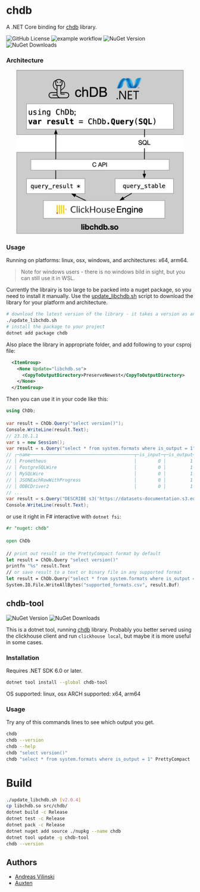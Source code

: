 # chdb

A .NET Core binding for [chdb](https://doc.chdb.io) library.

![GitHub License](https://img.shields.io/github/license/chdb-io/chdb-dotnet)
![example workflow](https://github.com/chdb-io/chdb-dotnet/actions/workflows/dotnet.yml/badge.svg)
![NuGet Version](https://img.shields.io/nuget/vpre/chdb)
![NuGet Downloads](https://img.shields.io/nuget/dt/chdb)

### Architecture

<div align="center">
  <img src="https://github.com/chdb-io/chdb-dotnet/raw/main/chdb-dotnet.png" width="450">
</div>

### Usage

Running on platforms: linux, osx, windows, and architectures: x64, arm64.

>Note for windows users - there is no windows bild in sight, but you can still use it in WSL.

Currently the librairy is too large to be packed into a nuget package, so you need to install it manually. Use the [update_libchdb.sh](update_libchdb.sh) script to download the library for your platform and architecture.

```bash
# download the latest version of the library - it takes a version as an optional argument
./update_libchdb.sh
# install the package to your project
dotnet add package chdb
```

Also place the library in appropriate folder, and add following to your csproj file:

```xml
  <ItemGroup>
    <None Update="libchdb.so">
      <CopyToOutputDirectory>PreserveNewest</CopyToOutputDirectory>
    </None>
  </ItemGroup>
```

Then you can use it in your code like this:

```csharp
using ChDb;

var result = ChDb.Query("select version()");
Console.WriteLine(result.Text);
// 23.10.1.1
var s = new Session();
var result = s.Query("select * from system.formats where is_output = 1", "PrettyCompact");
// ┌─name───────────────────────────────────────┬─is_input─┬─is_output─┬─supports_parallel_parsing─┬─supports_parallel_formatting─┐
// │ Prometheus                                 │        0 │         1 │                         0 │                            0 │
// │ PostgreSQLWire                             │        0 │         1 │                         0 │                            0 │
// │ MySQLWire                                  │        0 │         1 │                         0 │                            0 │
// │ JSONEachRowWithProgress                    │        0 │         1 │                         0 │                            0 │
// │ ODBCDriver2                                │        0 │         1 │                         0 │                            0 │
// ...
var result = s.Query("DESCRIBE s3('https://datasets-documentation.s3.eu-west-3.amazonaws.com/house_parquet/house_0.parquet')");
Console.WriteLine(result.Text);
```

or use it right in F# interactive with `dotnet fsi`:

```fsharp
#r "nuget: chdb"

open ChDb

// print out result in the PrettyCompact format by default
let result = ChDb.Query "select version()"
printfn "%s" result.Text
// or save result to a text or binary file in any supported format
let result = ChDb.Query("select * from system.formats where is_output = 1", "CSVWithNames")
System.IO.File.WriteAllBytes("supported_formats.csv", result.Buf)
```

## chdb-tool

![NuGet Version](https://img.shields.io/nuget/vpre/chdb-tool)
![NuGet Downloads](https://img.shields.io/nuget/dt/chdb-tool)

This is a dotnet tool, running [chdb](https://doc.chdb.io) library.
Probably you better served using the clickhouse client and run `clickhouse local`, but maybe it is more useful in some cases.

### Installation

Requires .NET SDK 6.0 or later.

```bash
dotnet tool install --global chdb-tool
```

OS supported: linux, osx
ARCH supported: x64, arm64

### Usage

Try any of this commands lines to see which output you get.

```bash
chdb
chdb --version
chdb --help
chdb "select version()"
chdb "select * from system.formats where is_output = 1" PrettyCompact
```

# Build

```bash
./update_libchdb.sh [v2.0.4]
cp libchdb.so src/chdb/
dotnet build -c Release
dotnet test -c Release
dotnet pack -c Release
dotnet nuget add source ./nupkg --name chdb
dotnet tool update -g chdb-tool
chdb --version
```

## Authors

* [Andreas Vilinski](https://github.com/vilinski)
* [Auxten](https://github.com/auxten)
